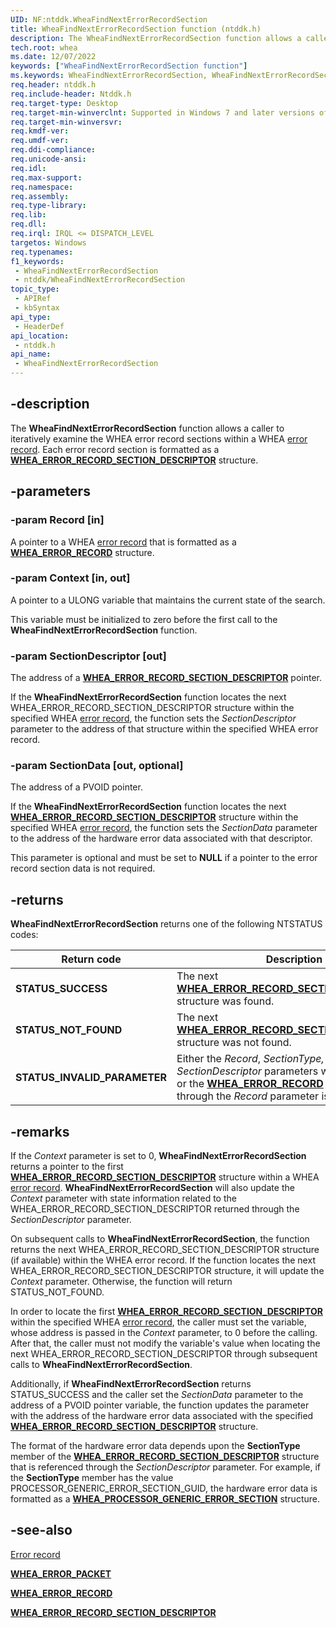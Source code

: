 ```yaml
---
UID: NF:ntddk.WheaFindNextErrorRecordSection
title: WheaFindNextErrorRecordSection function (ntddk.h)
description: The WheaFindNextErrorRecordSection function allows a caller to iteratively examine the WHEA error record sections within a WHEA error record. Each error record section is formatted as a WHEA_ERROR_RECORD_SECTION_DESCRIPTOR structure.
tech.root: whea
ms.date: 12/07/2022
keywords: ["WheaFindNextErrorRecordSection function"]
ms.keywords: WheaFindNextErrorRecordSection, WheaFindNextErrorRecordSection function [WHEA Drivers and Applications], ntddk/WheaFindNextErrorRecordSection, whea.wheafindnexterrorrecordsection, whearef2_9beb5b85-6c25-49e5-9abc-bcb8e343c8c9.xml
req.header: ntddk.h
req.include-header: Ntddk.h
req.target-type: Desktop
req.target-min-winverclnt: Supported in Windows 7 and later versions of Windows.
req.target-min-winversvr: 
req.kmdf-ver: 
req.umdf-ver: 
req.ddi-compliance: 
req.unicode-ansi: 
req.idl: 
req.max-support: 
req.namespace: 
req.assembly: 
req.type-library: 
req.lib: 
req.dll: 
req.irql: IRQL <= DISPATCH_LEVEL
targetos: Windows
req.typenames: 
f1_keywords:
 - WheaFindNextErrorRecordSection
 - ntddk/WheaFindNextErrorRecordSection
topic_type:
 - APIRef
 - kbSyntax
api_type:
 - HeaderDef
api_location:
 - ntddk.h
api_name:
 - WheaFindNextErrorRecordSection
---
```


## -description

The **WheaFindNextErrorRecordSection** function allows a caller to iteratively examine the WHEA error record sections within a WHEA [error record](/windows-hardware/drivers/whea/error-records). Each error record section is formatted as a [**WHEA_ERROR_RECORD_SECTION_DESCRIPTOR**](./ns-ntddk-_whea_error_record_section_descriptor.md) structure.

## -parameters

### -param Record [in]

A pointer to a WHEA [error record](/windows-hardware/drivers/whea/error-records) that is formatted as a [**WHEA_ERROR_RECORD**](./ns-ntddk-_whea_error_record.md) structure.

### -param Context [in, out]

A pointer to a ULONG variable that maintains the current state of the search.

This variable must be initialized to zero before the first call to the **WheaFindNextErrorRecordSection** function.

### -param SectionDescriptor [out]

The address of a [**WHEA_ERROR_RECORD_SECTION_DESCRIPTOR**](./ns-ntddk-_whea_error_record_section_descriptor.md) pointer.

If the **WheaFindNextErrorRecordSection** function locates the next WHEA_ERROR_RECORD_SECTION_DESCRIPTOR structure within the specified WHEA [error record](/windows-hardware/drivers/whea/error-records), the function sets the *SectionDescriptor* parameter to the address of that structure within the specified WHEA error record.

### -param SectionData [out, optional]

The address of a PVOID pointer.

If the **WheaFindNextErrorRecordSection** function locates the next [**WHEA_ERROR_RECORD_SECTION_DESCRIPTOR**](./ns-ntddk-_whea_error_record_section_descriptor.md) structure within the specified WHEA [error record](/windows-hardware/drivers/whea/error-records), the function sets the *SectionData* parameter to the address of the hardware error data associated with that descriptor.

This parameter is optional and must be set to **NULL** if a pointer to the error record section data is not required.

## -returns

**WheaFindNextErrorRecordSection** returns one of the following NTSTATUS codes:

| Return code | Description |
|---|---|
| **STATUS_SUCCESS** | The next [**WHEA_ERROR_RECORD_SECTION_DESCRIPTOR**](./ns-ntddk-_whea_error_record_section_descriptor.md) structure was found. |
| **STATUS_NOT_FOUND** | The next [**WHEA_ERROR_RECORD_SECTION_DESCRIPTOR**](./ns-ntddk-_whea_error_record_section_descriptor.md) structure was not found. |
| **STATUS_INVALID_PARAMETER** | Either the *Record*, *SectionType,* or *SectionDescriptor* parameters were set to **NULL**, or the [**WHEA_ERROR_RECORD**](./ns-ntddk-_whea_error_record.md) data referenced through the *Record* parameter is invalid. |

## -remarks

If the *Context* parameter is set to 0, **WheaFindNextErrorRecordSection** returns a pointer to the first [**WHEA_ERROR_RECORD_SECTION_DESCRIPTOR**](./ns-ntddk-_whea_error_record_section_descriptor.md) structure within a WHEA [error record](/windows-hardware/drivers/whea/error-records). **WheaFindNextErrorRecordSection** will also update the *Context* parameter with state information related to the WHEA_ERROR_RECORD_SECTION_DESCRIPTOR returned through the *SectionDescriptor* parameter.

On subsequent calls to **WheaFindNextErrorRecordSection**, the function returns the next WHEA_ERROR_RECORD_SECTION_DESCRIPTOR structure (if available) within the WHEA error record. If the function locates the next WHEA_ERROR_RECORD_SECTION_DESCRIPTOR structure, it will update the *Context* parameter. Otherwise, the function will return STATUS_NOT_FOUND.

In order to locate the first [**WHEA_ERROR_RECORD_SECTION_DESCRIPTOR**](./ns-ntddk-_whea_error_record_section_descriptor.md) within the specified WHEA [error record](/windows-hardware/drivers/whea/error-records), the caller must set the variable, whose address is passed in the *Context* parameter, to 0 before the calling. After that, the caller must not modify the variable's value when locating the next WHEA_ERROR_RECORD_SECTION_DESCRIPTOR through subsequent calls to **WheaFindNextErrorRecordSection**.

Additionally, if **WheaFindNextErrorRecordSection** returns STATUS_SUCCESS and the caller set the *SectionData* parameter to the address of a PVOID pointer variable, the function updates the parameter with the address of the hardware error data associated with the specified [**WHEA_ERROR_RECORD_SECTION_DESCRIPTOR**](./ns-ntddk-_whea_error_record_section_descriptor.md) structure.

The format of the hardware error data depends upon the **SectionType** member of the [**WHEA_ERROR_RECORD_SECTION_DESCRIPTOR**](./ns-ntddk-_whea_error_record_section_descriptor.md) structure that is referenced through the *SectionDescriptor* parameter. For example, if the **SectionType** member has the value PROCESSOR_GENERIC_ERROR_SECTION_GUID, the hardware error data is formatted as a [**WHEA_PROCESSOR_GENERIC_ERROR_SECTION**](./ns-ntddk-_whea_processor_generic_error_section.md) structure.

## -see-also

[Error record](/windows-hardware/drivers/whea/error-records)

[**WHEA_ERROR_PACKET**](/previous-versions/windows/hardware/drivers/ff560465(v=vs.85))

[**WHEA_ERROR_RECORD**](./ns-ntddk-_whea_error_record.md)

[**WHEA_ERROR_RECORD_SECTION_DESCRIPTOR**](./ns-ntddk-_whea_error_record_section_descriptor.md)